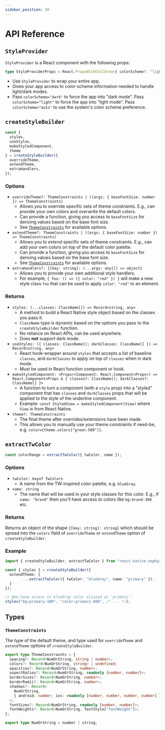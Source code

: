 ```yaml
---
sidebar_position: 10
---
```


# API Reference

## `StyleProvider`

`StyleProvider` is a React component with the following props:

```ts
type StyleProviderProps = React.PropsWithChildren<{ colorScheme?: "light" | "dark" | "auto" }>;
```

- Use `StyleProvider` to wrap your entire app.
- Gives your app access to color-scheme information needed to handle light/dark modes.
- Pass `colorScheme="dark"` to force the app into "dark mode". Pass `colorScheme="light"` to force the app into "light mode". Pass `colorScheme="auto"` to use the system's color scheme preference.

## `createStyleBuilder`

```ts
const {
  styles,
  useStyles,
  makeStyledComponent,
  theme
} = createStyleBuilder({
  overrideTheme,
  extendTheme,
  extraHandlers,
});
```

### Options

- `overrideTheme?: ThemeConstraints | ((args: { baseFontSize: number }) => ThemeConstraints)`
  - Allows you to override specific sets of theme constraints. E.g., can provide your own colors and overwrite the default colors.
  - Can provide a function, giving you access to `baseFontSize` for deriving values based on the base font size.
  - See [`ThemeConstraints`](#themeconstraints) for available options.
- `extendTheme?: ThemeConstraints | ((args: { baseFontSize: number }) => ThemeConstraints)`
  - Allows you to _extend_ specific sets of theme constraints. E.g., can add your own colors on top of the default color palette.
  - Can provide a function, giving you access to `baseFontSize` for deriving values based on the base font size.
  - See [`ThemeConstraints`](#themeconstraints) for available options.
- `extraHandlers?: {[key: string]: (...args: any[]) => object}`
  - Allows you to provide your own additional style handlers. 
  - For example, `{ foo: () => ({ color: "red" }) }` will make a new style class `foo` that can be used to apply `color: "red"` to an element.

### Returns

- `styles: (...classes: ClassName[]) => Record<string, any>`
  - A method to build a React Native style object based on the classes you pass it. 
  - `ClassName` type is dynamic based on the options you pass to the `createStyleBuilder` function.
  - No reliance on React APIs, can be used anywhere.
  - Does **not** support dark mode.
- `useStyles: ({ classes: ClassName[]; darkClasses: ClassName[] }) => Record<string, any>`
  - React hook-wrapper around `styles` that accepts a list of baseline `classes`, and `darkClasses` to apply on top of `classes` when in dark mode.
  - Must be used in React function component or hook.
- `makeStyledComponent: <Props>(Component: React.Component<Props>) => React.Component<Props & { classes?: ClassName[]; darkClasses?: ClassName[] }>`
  - A function to turn a component (with a `style` prop) into a "styled" component that has `classes` and `darkClasses` props that will be applied to the style of the underline component.
  - Example: `const StyledView = makeStyledComponent(View)` where `View` is from React Native.
- `theme?: ThemeConstraints`
  - The final theme after overrides/extensions have been made.
  - This allows you to manually use your theme constraints if need-be, e.g. `color={theme.colors["green-500"]}`.

## `extractTwColor`

```ts
const colorRange = extractTwColor({ twColor, name });
```

### Options

- `twColor: keyof TwColors`
  - A name from the TW-inspired color palette, e.g. `blueGray`.
- `name: string`
  - The name that will be used in your style classes for this color. E.g., if `name: "brand"` then you'll have access to colors like `bg:brand-300` etc.

### Returns

Returns an object of the shape `{[key: string]: string}` which should be spread into the `colors` field of `overrideTheme` or `extendTheme` option of `createStyleBuilder`.

### Example

```ts
import { createStyleBuilder, extractTwColor } from "react-native-zephyr";

const { styles } = createStyleBuilder({
  extendTheme: {
		...extractTwColor({ twColor: "blueGray", name: "primary" }),
  }
});

// Now have access to blueGray color aliased as `primary`:
styles("bg:primary-100", "color:primary-800", /* ... */);
```

## Types

### `ThemeConstraints`

The type of the default theme, and type used for `overrideTheme` and `extendTheme` options of `createStyleBuilder`.

```ts
export type ThemeConstraints = {
  spacing?: Record<NumOrString, string | number>;
  colors?: Record<NumOrString, string> | undefined;
  opacities?: Record<NumOrString, number>;
  aspectRatios?: Record<NumOrString, readonly [number, number]>;
  borderSizes?: Record<NumOrString, number>;
  borderRadii?: Record<NumOrString, number>;
  shadows?: Record<
    NumOrString,
    { android: number; ios: readonly [number, number, number, number] }
  >;
  fontSizes?: Record<NumOrString, readonly [number, number]>;
  fontWeights?: Record<NumOrString, TextStyle["fontWeight"]>;
};

export type NumOrString = number | string;
```
